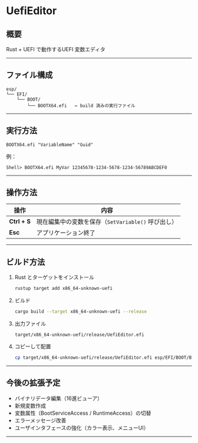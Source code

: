 # UefiEditor



## 概要
Rust + UEFI で動作するUEFI 変数エディタ

---

## ファイル構成

```
esp/
└── EFI/
    └── BOOT/
        └── BOOTX64.efi   ← build 済みの実行ファイル
```

---

##  実行方法


```
BOOTX64.efi "VariableName" "Guid"
```

例：
```
Shell> BOOTX64.efi MyVar 12345678-1234-5678-1234-56789ABCDEF0
```

---

##  操作方法

| 操作 | 内容 |
|------|------|
| **Ctrl + S** | 現在編集中の変数を保存（`SetVariable()` 呼び出し） |
| **Esc**  | アプリケーション終了 |

---

##  ビルド方法

1. Rust とターゲットをインストール
   ```bash
   rustup target add x86_64-unknown-uefi
   ```

2. ビルド
   ```bash
   cargo build --target x86_64-unknown-uefi --release
   ```

3. 出力ファイル
   ```
   target/x86_64-unknown-uefi/release/UefiEditor.efi
   ```

4. コピーして配置
   ```bash
   cp target/x86_64-unknown-uefi/release/UefiEditor.efi esp/EFI/BOOT/BOOTX64.efi
   ```

---


##  今後の拡張予定

- バイナリデータ編集（16進ビューア）
- 新規変数作成
- 変数属性（BootServiceAccess / RuntimeAccess）の切替
- エラーメッセージ改善
- ユーザインタフェースの強化（カラー表示、メニューUI）

---

